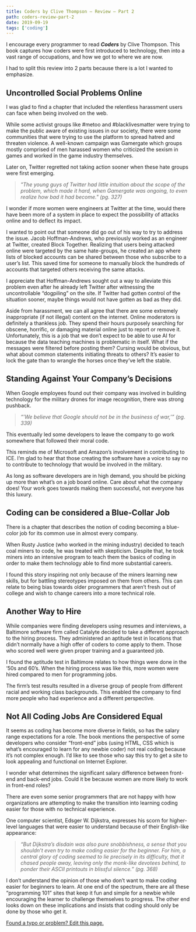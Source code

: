 ```yaml
---
title: Coders by Clive Thompson – Review – Part 2
path: coders-review-part-2
date: 2019-09-19
tags: ['coding']
---
```


I encourage every programmer to read ***_Coders_*** by Clive Thompson. This book captures how coders were first introduced to technology, then into a vast range of occupations, and how we got to where we are now.

I had to split this review into 2 parts because there is a lot I wanted to emphasize.

## Uncontrolled Social Problems Online

I was glad to find a chapter that included the relentless harassment users can face when being involved on the web.

While some activist groups like #metoo and #blacklivesmatter were trying to make the public aware of existing issues in our society, there were some communities that were trying to use the platform to spread hatred and threaten violence. A well-known campaign was Gamergate which groups mostly comprised of men harassed women who criticized the sexism in games and worked in the game industry themselves.

Later on, Twitter regretted not taking action sooner when these hate groups were first emerging.

> _"The young guys of Twitter had little intuition about the scope of the problem, which made it hard, when Gamergate was ongoing, to even realize how bad it had become." (pg. 327)_

I wonder if more women were engineers at Twitter at the time, would there have been more of a system in place to expect the possibility of attacks online and to deflect its impact.

I wanted to point out that someone did go out of his way to try to address the issue. Jacob Hoffman-Andrews, who previously worked as an engineer at Twitter, created Block Together. Realizing that users being attacked online were targeted by the same hate-groups, he created an app where lists of blocked accounts can be shared between those who subscribe to a user’s list. This saved time for someone to manually block the hundreds of accounts that targeted others receiving the same attacks. 

I appreciate that Hoffman-Andrews sought out a way to alleviate this problem even after he already left Twitter after witnessing the uncontrollable “dogpiling” on the site. If Twitter had gotten control of the situation sooner, maybe things would not have gotten as bad as they did.

Aside from harassment, we can all agree that there are some extremely inappropriate (if not illegal) content on the internet. Online moderators is definitely a thankless job. They spend their hours purposely searching for obscene, horrific, or damaging material online just to report or remove it. Unfortunately, this is a job that we don’t expect to be able to use AI for because the data teaching machines is problematic in itself. What if the messages were filtered before posting them? Cursing would be obvious, but what about common statements initiating threats to others? It’s easier to lock the gate than to wrangle the horses once they’ve left the stable.

## Standing Against Your Company’s Decisions

When Google employees found out their company was involved in building technology for the military drones for image recognition, there was strong pushback.

> _“’We believe that Google should not be in the business of war,’” (pg. 339)_

This eventually led some developers to leave the company to go work somewhere that followed their moral code.

This reminds me of Microsoft and Amazon’s involvement in contributing to ICE. I’m glad to hear that those creating the software have a voice to say no to contribute to technology that would be involved in the military.

As long as software developers are in high demand, you should be picking up more than what’s on a job board online. Care about what the company does! Your work goes towards making them successful, not everyone has this luxury.

## Coding can be considered a Blue-Collar Job

There is a chapter that describes the notion of coding becoming a blue-color job for its common use in almost every company. 

When Rusty Justice (who worked in the mining industry) decided to teach coal miners to code, he was treated with skepticism. Despite that, he took miners into an intensive program to teach them the basics of coding in order to make them technology able to find more substantial careers. 

I found this story inspiring not only because of the miners learning new skills, but for battling stereotypes imposed on them from others. This can relate to being bias towards older programmers that aren’t fresh out of college and wish to change careers into a more technical role. 

## Another Way to Hire

While companies were finding developers using resumes and interviews, a Baltimore software firm called Catalyte decided to take a different approach to the hiring process. They administered an aptitude test in locations that didn’t normally have a high offer of coders to come apply to them. Those who scored well were given proper training and a guaranteed job.

I found the aptitude test in Baltimore relates to how things were done in the ‘50s and 60’s. When the hiring process was like this, more women were hired compared to men for programming jobs.

The firm’s test results resulted in a diverse group of people from different racial and working class backgrounds. This enabled the company to find more people who had experience and a different perspective.

## Not All Coding Jobs Are Considered Equal

It seems as coding has become more diverse in fields, so has the salary range expectations for a role. The book mentions the perspective of some developers who consider “front-end” jobs (using HTML, CSS which is what’s encouraged to learn for any newbie coder) not real coding because it’s not complex enough. I’d like to see those who say this try to get a site to look appealing and functional on Internet Explorer.

I wonder what determines the significant salary difference between front-end and back-end jobs. Could it be because women are more likely to work in front-end roles?

There are even some senior programmers that are not happy with how organizations are attempting to make the transition into learning coding easier for those with no technical experience.

One computer scientist, Edsger W. Dijkstra, expresses his scorn for higher-level languages that were easier to understand because of their English-like appearance:

> _“But Dijkstra’s disdain was also pure snobbishness, a sense that you shouldn’t even try to make coding easier for the beginner. For him, a central glory of coding seemed to lie precisely in its difficulty, that it chased people away, leaving only the monk-like devotees behind, to ponder their ASCII printouts in blissful silence.” (pg. 368)_

I don’t understand the opinion of those who don’t want to make coding easier for beginners to learn. At one end of the spectrum, there are all these “programming 101” sites that keep it fun and simple for a newbie while encouraging the learner to challenge themselves to progress. The other end looks down on these implications and insists that coding should only be done by those who get it.


[Found a typo or problem? Edit this page.]()